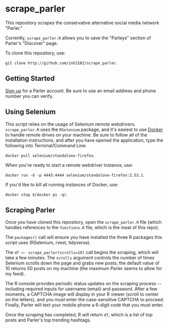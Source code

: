# scrape_parler
This repository scrapes the conservative alternative social media network "Parler."

Currently, `scrape_parler.R` allows you to save the "Parleys" section of Parler's "Discover" page.

To clone this repository, use:

`git clone http://github.com/inh2102/scrape_parler`.

## Getting Started

[Sign up](https://parler.com/auth/access) for a Parler account. Be sure to use an email address and phone number you can verify. 

## Using Selenium

This script relies on the usage of Selenium remote webdrivers. `scrape_parler.R` uses the `RSelenium` package, and it's easiest to use [Docker](https://www.docker.com/get-started) to handle remote drives on your machine. Be sure to follow all of the installation instructions, and after you have opened the application, type the following into Terminal/Command Line:

`docker pull selenium/standalone-firefox`.

When you're ready to start a remote webdriver instance, use:

`docker run -d -p 4445:4444 selenium/standalone-firefox:2.53.1`.

If you'd like to kill all running instances of Docker, use:

`docker stop $(docker ps -q)`.

## Scraping Parler

Once you have cloned this repository, open the `scrape_parler.R` file (which handles references to the `functions.R` file, which is the meat of this repo). 

The `packages()` call will ensure you have installed the three R packages this script uses (RSelenium, rvest, tidyverse). 

The `df <- scrape_parler(scrolls=10)` call begins the scraping, which will take a few minutes. The `scrolls` argument controls the number of times Selenium scrolls down the page and grabs new posts; the default value of 10 returns 50 posts on my machine (the maximum Parler seems to allow for my feed).

The R console provides periodic status updates on the scraping process -- including required inputs for username (email) and password. After a few moments, a CAPTCHA image will display in your R viewer (scroll to center on the letters), and you must enter the case-sensitive CAPTCHA to proceed. Finally, Parler will text your mobile phone a 6-digit code that you must enter.

Once the scraping has completed, R will return `df`, which is a list of top posts and Parler's top trending hashtags.




